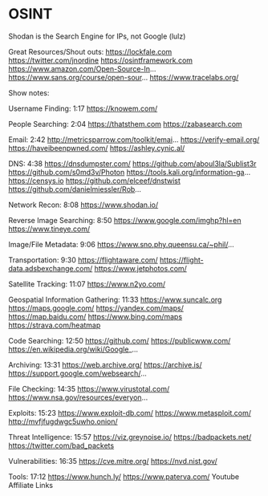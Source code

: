 # OSINT
Shodan is the Search Engine for IPs, not Google (lulz)

Great Resources/Shout outs:
https://lockfale.com
https://twitter.com/jnordine
https://osintframework.com
https://www.amazon.com/Open-Source-In...
https://www.sans.org/course/open-sour...
https://www.tracelabs.org/

Show notes:

Username Finding: 1:17
https://knowem.com/

People Searching: 2:04
https://thatsthem.com
https://zabasearch.com

Email: 2:42
http://metricsparrow.com/toolkit/emai...
https://verify-email.org/
https://haveibeenpwned.com/
https://ashley.cynic.al/

DNS: 4:38
https://dnsdumpster.com/
https://github.com/aboul3la/Sublist3r
https://github.com/s0md3v/Photon
https://tools.kali.org/information-ga...
https://censys.io
https://github.com/elceef/dnstwist
https://github.com/danielmiessler/Rob...

Network Recon: 8:08
https://www.shodan.io/

Reverse Image Searching: 8:50
https://www.google.com/imghp?hl=en
https://www.tineye.com/

Image/File Metadata: 9:06
https://www.sno.phy.queensu.ca/~phil/...

Transportation: 9:30
https://flightaware.com/
https://flight-data.adsbexchange.com/
https://www.jetphotos.com/

Satellite Tracking: 11:07
https://www.n2yo.com/

Geospatial Information Gathering: 11:33
https://www.suncalc.org
https://maps.google.com/
https://yandex.com/maps/
https://map.baidu.com/
https://www.bing.com/maps
https://strava.com/heatmap

Code Searching: 12:50
https://github.com/
https://publicwww.com/
https://en.wikipedia.org/wiki/Google_...

Archiving: 13:31
https://web.archive.org/
https://archive.is/
https://support.google.com/websearch/...

File Checking: 14:35
https://www.virustotal.com/
https://www.nsa.gov/resources/everyon...

Exploits: 15:23
https://www.exploit-db.com/
https://www.metasploit.com/
http://mvfjfugdwgc5uwho.onion/

Threat Intelligence: 15:57
https://viz.greynoise.io/
https://badpackets.net/
https://twitter.com/bad_packets

Vulnerabilities: 16:35
https://cve.mitre.org/
https://nvd.nist.gov/

Tools: 17:12
https://www.hunch.ly/
https://www.paterva.com/ Youtube Affiliate Links
